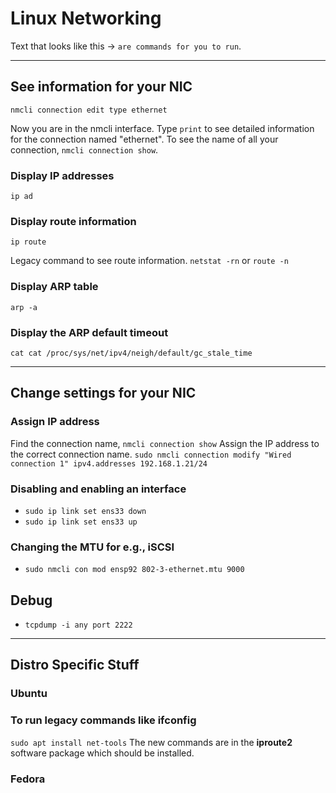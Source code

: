 # Linux Networking
Text that looks like this -> ``are commands for you to run``.

---

## See information for your NIC
 ``nmcli connection edit type ethernet``

Now you are in the nmcli interface. Type ``print`` to see detailed information for the connection named "ethernet". To see the name of all your connection, ``nmcli connection show``. 

### Display IP addresses
``ip ad``

### Display route information
``ip route``

Legacy command to see route information.
``netstat -rn`` or ``route -n``

### Display ARP table
``arp -a``

### Display the ARP default timeout
``cat cat /proc/sys/net/ipv4/neigh/default/gc_stale_time``

---

## Change settings for your NIC

### Assign IP address
Find the connection name, ``nmcli connection show``
Assign the IP address to the correct connection name.
``sudo nmcli connection modify "Wired connection 1" ipv4.addresses 192.168.1.21/24``

### Disabling and enabling an interface
- ``sudo ip link set ens33 down``
- ``sudo ip link set ens33 up``

### Changing the MTU for e.g., iSCSI
- ``sudo nmcli con mod ensp92 802-3-ethernet.mtu 9000``


## Debug

- ``tcpdump -i any port 2222``


---

## Distro Specific Stuff

### Ubuntu

### To run legacy commands like ifconfig
``sudo apt install net-tools``
The new commands are in the **iproute2** software package which should be installed.

### Fedora



